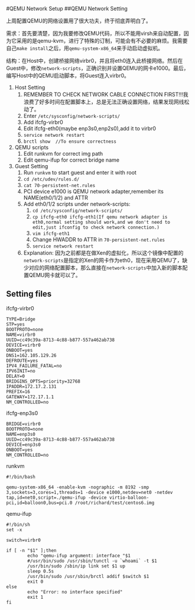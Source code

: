 #QEMU Network Setup
##QEMU Network Setting

上周配置QEMU的网络设置用了很大功夫，终于彻底弄明白了。

需求：首先要清楚，因为我要修改QEMU代码，所以不能用virsh来自动配置，因为它采用的是qemu-kvm，进行了特殊的订制，可能会有不必要的麻烦。我需要自己`make install`之后，用`qemu-system-x86_64`来手动启动虚拟机。

结构：在Host中，创建桥接网络virbr0，并且将eth0连入此桥接网络。然后在Guest中，修改`network-scripts`，正确识别并设置QEMU的网卡e1000。最后，编写Host中的QEMU启动脚本，将Guest连入virbr0。

1. Host Setting
	1. REMEMBER TO CHECK NETWORK CABLE CONNECTION FIRST!!!我浪费了好多时间在配置脚本上，总是无法正确设置网络，结果发现网线松动了。
	2. Enter `/etc/sysconfig/network-scripts/`
	3. Add ifcfg-virbr0
	4. Edit ifcfg-eth0(maybe enp3s0,enp2s0),add it to virbr0
	5. `service network restart`
	6. `brctl show	//To ensure correctness`
2. QEMU scripts
	1. Edit runkvm for correct img path
	2. Edit qemu-ifup for correct bridge name
3. Guest Setting
	1. Run `runkvm` to start guest and enter it with root
	2. `cd /etc/udev/rules.d/`
	3. `cat 70-persistent-net.rules`
	4. PCI device e1000 is QEMU network adapter,remember its NAME(eth0/1/2) and ATTR
	5. Add eth0/1/2 scripts under network-scripts:
		1. `cd /etc/sysconfig/network-scripts/`
		2. `cp ifcfg-eth0 ifcfg-eth1(If qemu network adapter is eth0,normal setting should work,and we don't need to edit,just ifconfig to check network connection.)`
		3. `vim ifcfg-eth1`
		4. Change HWADDR to ATTR in `70-persistent-net.rules`
        5. `service network restart`
	6. Explanation: 因为之前都是在做Xen的虚拟化，所以这个镜像中配置的`network-scripts`是指定的Xen的网卡作为eth0，现在采用QEMU了，缺少对应的网络配置脚本，那么直接在`network-scripts`中加入新的脚本配置QEMU网卡就可以了。
## Setting files
	
ifcfg-virbr0

	TYPE=Bridge
	STP=yes
	BOOTPROTO=none
	NAME=virbr0
	UUID=cc49c39a-8713-4c88-b877-557a462ab738
	DEVICE=virbr0
	ONBOOT=yes
	DNS1=162.105.129.26
	DEFROUTE=yes
	IPV4_FAILURE_FATAL=no
	IPV6INIT=no
	DELAY=0
	BRIDGINS_OPTS=priority=32768
	IPADDR=172.17.2.131
	PREFIX=16
	GATEWAY=172.17.1.1
	NM_CONTROLLED=no

ifcfg-enp3s0

	BRIDGE=virbr0
	BOOTPROTO=none
	NAME=enp3s0
	UUID=cc49c39a-8713-4c88-b877-557a462ab738
	DEVICE=enp3s0
	ONBOOT=yes
	NM_CONTROLLED=no

runkvm

	#!/bin/bash
	
	qemu-system-x86_64 -enable-kvm -nographic -m 8192 -smp 3,sockets=3,cores=1,threads=1 -device e1000,netdev=net0 -netdev tap,id=net0,script=./qemu-ifup -device virtio-balloon-pci,id=balloon0,bus=pci.0 /root/richard/test/centos6.img

qemu-ifup
	
	#!/bin/sh
	set -x
	
	switch=virbr0
	
	if [ -n "$1" ];then
	        echo "qemu-ifup argument: interface "$1
	        #/usr/bin/sudo /usr/sbin/tunctl -u `whoami` -t $1
	        /usr/bin/sudo /sbin/ip link set $1 up
	        sleep 0.5s
	        /usr/bin/sudo /usr/sbin/brctl addif $switch $1
	        exit 0
	else
	        echo "Error: no interface specified"
	        exit 1
	fi
	
##	

